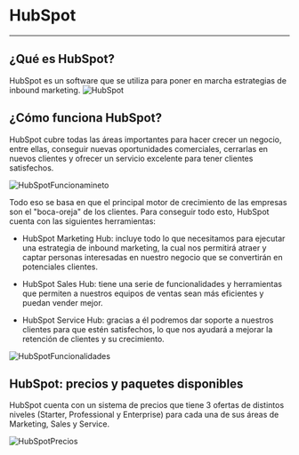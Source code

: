 # HubSpot
___

## ¿Qué es HubSpot?

HubSpot es un software que se utiliza para poner en marcha estrategias de inbound marketing. 
![HubSpot](https://recursos.connext.es/hubfs/hubspot-crm-blog.png)


## ¿Cómo funciona HubSpot?
HubSpot cubre todas las áreas importantes para hacer crecer un negocio, entre ellas, conseguir nuevas oportunidades comerciales, cerrarlas en nuevos clientes y ofrecer  un servicio excelente para tener clientes satisfechos. 

![HubSpotFuncionamineto](https://www.inboundcycle.com/hs-fs/hubfs/hubspot-flywheel%20(1).png?width=600&name=hubspot-flywheel%20(1).png)

Todo eso se basa en que el principal motor de crecimiento de las empresas son el "boca-oreja" de los clientes. Para conseguir todo esto, HubSpot cuenta con las siguientes herramientas:


+ HubSpot Marketing Hub: incluye todo lo que necesitamos para ejecutar una estrategia de inbound marketing, la cual nos permitirá atraer y captar personas interesadas en nuestro negocio que se convertirán en potenciales clientes.

- HubSpot Sales Hub: tiene una serie de funcionalidades y herramientas que permiten a nuestros equipos de ventas sean más eficientes y puedan vender mejor.

* HubSpot Service Hub: gracias a él podremos dar soporte a nuestros clientes para que estén satisfechos, lo que nos ayudará a mejorar la retención de clientes y su crecimiento.

![HubSpotFuncionalidades](https://www.inboundcycle.com/hs-fs/hubfs/hubspot-como-funciona.png?width=900&name=hubspot-como-funciona.png)

## HubSpot: precios y paquetes disponibles

HubSpot cuenta con un sistema de precios que tiene 3 ofertas de distintos niveles (Starter, Professional y Enterprise) para cada una de sus áreas de Marketing, Sales y Service.

![HubSpotPrecios](https://www.inboundcycle.com/hs-fs/hubfs/hubspot-precios.png?width=900&name=hubspot-precios.png)

